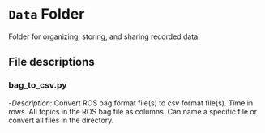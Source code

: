 # `Data` Folder
Folder for organizing, storing, and sharing recorded data.

## File descriptions
### bag_to_csv.py
-*Description*: Convert ROS bag format file(s) to csv format file(s). Time in rows. All topics in the ROS bag file as columns. Can name a specific file or convert all files in the directory. 
